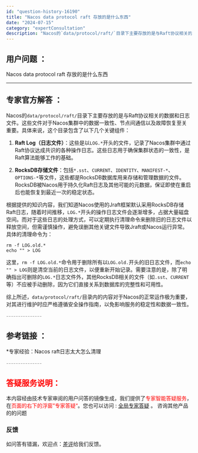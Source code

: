 ```yaml
---
id: "question-history-16190"
title: "Nacos data protocol raft 存放的是什么东西"
date: "2024-07-15"
category: "expertConsultation"
description: "Nacos的`data/protocol/raft/`目录下主要存放的是与Raft协议相关的数据和日志文件。这些文件对于Nacos集群中的数据一致性、节点间通信以及故障恢复至关重要。具体来说，这个目录包含了以下几个关键组件：1. **Raft Log（日志文件）**：这些是以`LOG.*`开头的文件"
---
```


## 用户问题 ： 
 Nacos data protocol raft 存放的是什么东西  

---------------
## 专家官方解答 ：

Nacos的`data/protocol/raft/`目录下主要存放的是与Raft协议相关的数据和日志文件。这些文件对于Nacos集群中的数据一致性、节点间通信以及故障恢复至关重要。具体来说，这个目录包含了以下几个关键组件：

1. **Raft Log（日志文件）**：这些是以`LOG.*`开头的文件，记录了Nacos集群中通过Raft协议达成共识的各种操作日志。这些日志用于确保集群状态的一致性，是Raft算法能够工作的基础。

2. **RocksDB存储文件**：包括`*.sst`、`CURRENT`、`IDENTITY`、`MANIFEST-*`、`OPTIONS-*`等文件，这些都是RocksDB数据库用来存储和管理数据的文件。RocksDB被Nacos用于持久化Raft日志及其他可能的元数据，保证即使在重启后也能恢复到最近一次的稳定状态。

根据提供的知识内容，我们知道Nacos使用的Jraft框架默认采用RocksDB存储Raft日志，随着时间推移，`LOG.*`开头的操作日志文件会逐渐增多，占据大量磁盘空间。而对于这些日志的处理方式，可以定期执行清理命令来删除旧的日志文件以释放空间，但需谨慎操作，避免误删其他关键文件导致Jraft或Nacos运行异常。具体的清理命令为：

```shell
rm -f LOG.old.*
echo "" > LOG
```

这里，`rm -f LOG.old.*`命令用于删除所有以`LOG.old.`开头的旧日志文件，而`echo "" > LOG`则是清空当前的日志文件，以便重新开始记录。需要注意的是，除了明确指出可删除的`LOG.*`日志文件外，其他RocksDB相关的文件（如`.sst`、`CURRENT`等）不应被手动删除，因为它们直接关系到数据库的完整性和可用性。

综上所述，`data/protocol/raft/`目录内的内容对于Nacos的正常运作极为重要，对其进行维护时应严格遵循安全操作指南，以免影响服务的稳定性和数据一致性。


<font color="#949494">---------------</font> 


## 参考链接 ：

*专家经验：Nacos raft日志太大怎么清理 


 <font color="#949494">---------------</font> 
 


## <font color="#FF0000">答疑服务说明：</font> 

本内容经由技术专家审阅的用户问答的镜像生成，我们提供了<font color="#FF0000">专家智能答疑服务</font>，在<font color="#FF0000">页面的右下的浮窗”专家答疑“</font>。您也可以访问 : [全局专家答疑](https://answer.opensource.alibaba.com/docs/intro) 。 咨询其他产品的的问题

### 反馈
如问答有错漏，欢迎点：[差评](https://ai.nacos.io/user/feedbackByEnhancerGradePOJOID?enhancerGradePOJOId=16200)给我们反馈。
